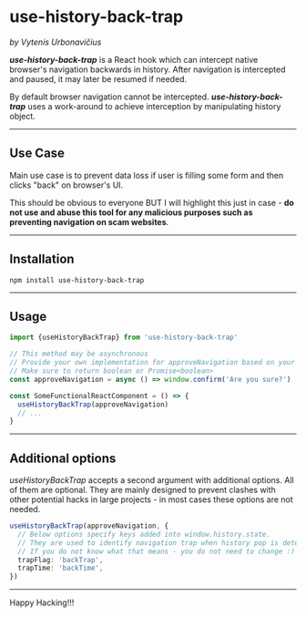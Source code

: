 # use-history-back-trap

_by Vytenis Urbonavičius_

**_use-history-back-trap_** is a React hook which can intercept native browser's navigation backwards in history. After navigation is intercepted and paused, it may later be resumed if needed.

By default browser navigation cannot be intercepted. **_use-history-back-trap_** uses a work-around to achieve interception by manipulating history object.

___

## Use Case

Main use case is to prevent data loss if user is filling some form and then clicks "back" on browser's UI.

This should be obvious to everyone BUT I will highlight this just in case - **do not use and abuse this tool for any malicious purposes such as preventing navigation on scam websites**.

___

## Installation

```
npm install use-history-back-trap
```

___

## Usage

```typescript
import {useHistoryBackTrap} from 'use-history-back-trap'

// This method may be asynchronous
// Provide your own implementation for approveNavigation based on your needs
// Make sure to return boolean or Promise<boolean>
const approveNavigation = async () => window.confirm('Are you sure?')

const SomeFunctionalReactComponent = () => {
  useHistoryBackTrap(approveNavigation)
  // ...
}
```

___

## Additional options

_useHistoryBackTrap_ accepts a second argument with additional options. All of them are optional. They are mainly designed to prevent clashes with other potential hacks in large projects - in most cases these options are not needed.

```typescript
useHistoryBackTrap(approveNavigation, {
  // Below options specify keys added into window.history.state.
  // They are used to identify navigation trap when history pop is detected.
  // If you do not know what that means - you do not need to change :)
  trapFlag: 'backTrap',
  trapTime: 'backTime',
})
```

---

Happy Hacking!!!
